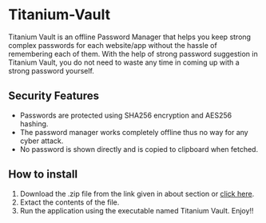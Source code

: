 # Titanium-Vault

Titanium Vault is an offline Password Manager that helps you keep strong complex passwords for
each website/app without the hassle of remembering each of them. With the help of strong password
suggestion in Titanium Vault, you do not need to waste any time in coming up with a strong
password yourself.

## Security Features
- Passwords are protected using SHA256 encryption and AES256 hashing.
- The password manager works completely offline thus no way for any cyber attack.
- No password is shown directly and is copied to clipboard when fetched.

## How to install
1. Download the .zip file from the link given in about section or [click here](https://github.com/CyanTarantula/Titanium-Vault/releases/download/v1.1/Titanium.Vault.v1.1.By.Yash.Bhargava.zip).
2. Extact the contents of the file.
3. Run the application using the executable named Titanium Vault. Enjoy!!
